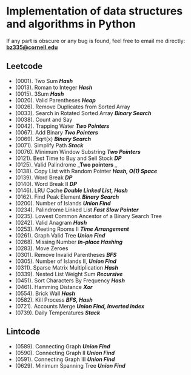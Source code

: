 # Implementation of data structures and algorithms in Python
If any part is obscure or any bug is found, feel free to email me directly: __**bz335@cornell.edu**__

## Leetcode
* (0001). Two Sum **_Hash_**
* (0013). Roman to Integer **_Hash_**
* (0015). 3Sum **_Hash_**
* (0020). Valid Parentheses **_Heap_**
* (0026). Remove Duplicates from Sorted Array
* (0033). Search in Rotated Sorted Array **_Binary Search_**
* (0038). Count and Say
* (0042). Trapping Water **_Two Pointers_**
* (0067). Add Binary **_Two Pointers_**
* (0069). Sqrt(x) **_Binary Search_**
* (0071). Simplify Path **_Stack_**
* (0076). Minimum Window Substring **_Two Pointers_**
* (0121). Best Time to Buy and Sell Stock **_DP_**
* (0125). Valid Palindrome **_Two pointers  _**
* (0138). Copy List with Random Pointer **_Hash, O(1) Space_**
* (0139). Word Break **_DP_**
* (0140). Word Break II **_DP_**
* (0146). LRU Cache **_Double Linked List, Hash_**
* (0162). Find Peak Element **_Binary Search_**
* (0200). Number of Islands **_Union Find_**
* (0234). Palindrome Linked List **_Fast Slow Pointer_**
* (0235). Lowest Common Ancestor of a Binary Search Tree
* (0242). Valid Anagram **_Hash_**
* (0253). Meeting Rooms II **_Time Arrangement_**
* (0261). Graph Valid Tree **_Union Find_**
* (0268). Missing Number **_In-place Hashing_**
* (0283). Move Zeroes
* (0301). Remove Invalid Parentheses **_BFS_**
* (0305). Number of Islands II, **_Union Find_**
* (0311). Sparse Matrix Multiplication **_Hash_**
* (0339). Nested List Weight Sum **_Recursive_**
* (0451). Sort Characters By Frequency **_Hash_**
* (0461). Hamming Distance **_Xor_**
* (0554). Brick Wall **_Hash_**
* (0582). Kill Process **_BFS, Hash_**
* (0721). Accounts Merge **_Union Find, Inverted index_**
* (0739). Daily Temperatures **_Stack_**

## Lintcode
* (0589). Connecting Graph **_Union Find_**
* (0590). Connecting Graph II **_Union Find_**
* (0591). Connecting Graph III **_Union Find_**
* (0629). Minimum Spanning Tree **_Union Find_**
